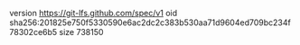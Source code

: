 version https://git-lfs.github.com/spec/v1
oid sha256:201825e750f5330590e6ac2dc2c383b530aa71d9604ed709bc234f78302ce6b5
size 738150
